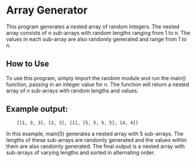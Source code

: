 # Array Generator
This program generates a nested array of random integers. The nested array consists of n sub-arrays with random lengths ranging from 1 to n. The values in each sub-array are also randomly generated and range from 1 to n.

## How to Use
To use this program, simply import the random module and run the main() function, passing in an integer value for n. The function will return a nested array of n sub-arrays with random lengths and values.


## Example output:

```
    [[1, 3, 3], [2, 3], [1], [5, 5, 5, 5], [4, 4]]
```
In this example, main(5) generates a nested array with 5 sub-arrays. The lengths of these sub-arrays are randomly generated and the values within them are also randomly generated. The final output is a nested array with sub-arrays of varying lengths and sorted in alternating order.
